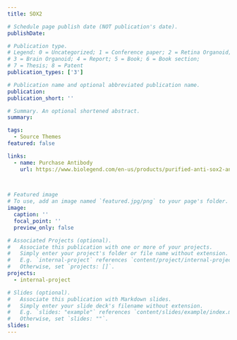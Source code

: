 ```yaml
---
title: SOX2

# Schedule page publish date (NOT publication's date).
publishDate: 

# Publication type.
# Legend: 0 = Uncategorized; 1 = Conference paper; 2 = Retina Organoid;
# 3 = Brain Organoid; 4 = Report; 5 = Book; 6 = Book section;
# 7 = Thesis; 8 = Patent
publication_types: ['3']

# Publication name and optional abbreviated publication name.
publication:
publication_short: ''

# Summary. An optional shortened abstract.
summary: 

tags:
  - Source Themes
featured: false

links:
  - name: Purchase Antibody
    url: https://www.biolegend.com/en-us/products/purified-anti-sox2-antibody-8660
  


# Featured image
# To use, add an image named `featured.jpg/png` to your page's folder.
image: 
  caption: ''
  focal_point: ''
  preview_only: false

# Associated Projects (optional).
#   Associate this publication with one or more of your projects.
#   Simply enter your project's folder or file name without extension.
#   E.g. `internal-project` references `content/project/internal-project/index.md`.
#   Otherwise, set `projects: []`.
projects:
  - internal-project

# Slides (optional).
#   Associate this publication with Markdown slides.
#   Simply enter your slide deck's filename without extension.
#   E.g. `slides: "example"` references `content/slides/example/index.md`.
#   Otherwise, set `slides: ""`.
slides:
---
```

